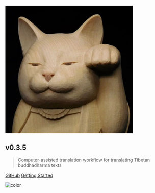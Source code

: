 ![logo](_media/logo.png)

## v0.3.5

> Computer-assisted translation workflow for translating Tibetan buddhadharma texts

[GitHub](https://github.com/BuddhistCAT/)
[Getting Started](https://buddhistcat.github.io/Docs/#/README)

![color](#f0f0f0)





